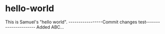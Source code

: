 # hello-world
This is Samuel's  "hello world". 
-----------------Commit changes test----------------------
Added ABC...

